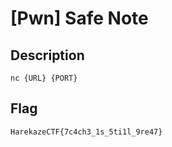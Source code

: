 # [Pwn] Safe Note
## Description
```
nc {URL} {PORT}
```
## Flag
```
HarekazeCTF{7c4ch3_1s_5ti1l_9re47}
```
